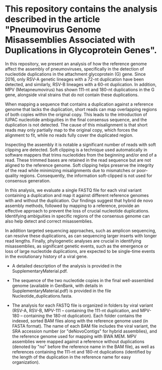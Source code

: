 # This repository contains the analysis described in the article "Pneumovirus Genome Misassemblies Associated with Duplications in Glycoprotein Genes".

In this repository, we present an analysis of how the reference genome affect the assembly of pneumoviruses, specifically in the detection of nucleotide duplications in the attachment glycoprotein (G) gene. Since 2016, only RSV-A genetic lineages with a 72-nt duplication have been detected, and similarly, RSV-B lineages with a 60-nt duplication. 
In addition, MPV (Metapneumovirus) has shown 111-nt and 180-nt duplications in the G gene, alongside viral strains that do not contain these duplications.

When mapping a sequence that contains a duplication against a reference genome that lacks the duplication, short reads can map overlapping regions of both copies within the original copy. This leads to the introduction of IUPAC nucleotide ambiguities in the final consensus sequence, and the duplication is not detected. The cause of this misalignment is that short reads may only partially map to the original copy, which forces the alignment to fit, while no reads fully cover the duplicated region. 

Inspecting the assembly it is notable a significant number of reads with soft clipping are detected. Soft clipping is a technique used automatically in software mappers that trims nucleotides from the beginning and/or end of a read. These trimmed bases are retained in the read sequence but are not aligned to the reference genome. Soft clipping helps preserve the integrity of the read while minimizing misalignments due to mismatches or poor-quality regions. Consequently, the information soft-clipped is not used for consensus generation.

In this analysis, we evaluate a single FASTQ file for each viral variant containing a duplication and map it against different reference genomes with and without the duplication. Our findings suggest that hybrid de novo assembly methods, followed by mapping to a reference, provide an effective approach to prevent the loss of crucial nucleotide duplications. Identifying ambiguities in specific regions of the consensus genome can also help detect and correct misassemblies.

In addition targeted sequencing approaches, such as amplicon sequencing, can resolve these duplications, as can sequencing larger inserts with longer read lengths. Finally, phylogenetic analyses are crucial in identifying misassemblies, as significant genetic events, such as the emergence or loss of large nucleotide duplications, are expected to be single-time events in the evolutionary history of a viral gene.

- A detailed description of the analysis is provided in the SupplementaryMaterial.pdf. 

- The sequence of the two nucleotide copies in the final well-assembled genome (available in GenBank, with details in SupplementaryMaterial.pdf) is provided in the file Nucleotide_duplications.fasta.

- The analysis for each FASTQ file is organized in folders by viral variant (RSV-A, RSV-B, MPV-111 – containing the 111-nt duplication, and MPV-180 – containing the 180-nt duplication). Each folder contains the indexed, sorted BAM files along with the reference genome used (in FASTA format).
The name of each BAM file includes the viral variant, the SRA accession number (or "deNovoContigs" for hybrid assemblies), and the reference genome used for mapping with BWA MEM. MPV assemblies were mapped against a reference without duplications (denoted by "no" before the reference name in the BAM file), as well as references containing the 111-nt and 180-nt duplications (identified by the length of the duplication in the reference name for easy organization).
